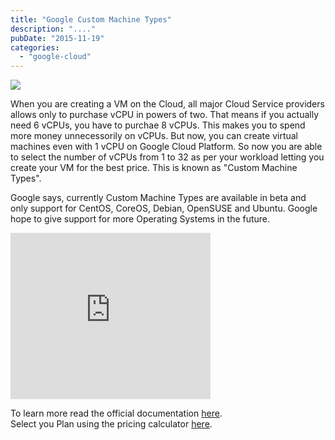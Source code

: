 ```yaml
---
title: "Google Custom Machine Types"
description: "...."
pubDate: "2015-11-19"
categories: 
  - "google-cloud"
---
```


[![](/images/Google+Cloud+Computing.png)](http://3.bp.blogspot.com/-LfKAzTTtKlU/Vk2X6PY-M-I/AAAAAAAACiA/3fisyM8RUpM/s1600/Google+Cloud+Computing.png)

  
When you are creating a VM on the Cloud, all major Cloud Service providers allows only to purchase vCPU in powers of two. That means if you actually need 6 vCPUs, you have to purchae 8 vCPUs. This makes you to spend more money unnecessorily on vCPUs. But now, you can create virtual machines even with 1 vCPU on Google Cloud Platform. So now you are able to select the number of vCPUs from 1 to 32 as per your workload letting you create your VM for the best price. This is known as "Custom Machine Types".  
  
Google says, currently Custom Machine Types are available in beta and only support for CentOS, CoreOS, Debian, OpenSUSE and Ubuntu. Google hope to give support for more Operating Systems in the future.  
  

<iframe width="320" height="266" data-thumbnail-src="https://i.ytimg.com/vi/M-1i02-6eyQ/0.jpg" src="https://www.youtube.com/embed/M-1i02-6eyQ?feature=player_embedded" frameborder="0" allowfullscreen></iframe>

  
  
To learn more read the official documentation [here](https://cloud.google.com/compute/docs/instances/creating-instance-with-custom-machine-type).  
Select you Plan using the pricing calculator [here](https://cloud.google.com/products/calculator/).
